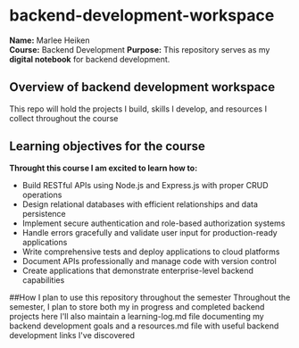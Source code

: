 # backend-development-workspace

**Name:** Marlee Heiken  
**Course:** Backend Development
**Purpose:** This repository serves as my **digital notebook** for backend development.  

## Overview of backend development workspace
This repo will hold the projects I build, skills I develop, and resources I collect throughout the course 

## Learning objectives for the course
**Throught this course I am excited to learn how to:**
- Build RESTful APIs using Node.js and Express.js with proper CRUD operations
- Design relational databases with efficient relationships and data persistence
- Implement secure authentication and role-based authorization systems
- Handle errors gracefully and validate user input for production-ready applications
- Write comprehensive tests and deploy applications to cloud platforms
- Document APIs professionally and manage code with version control
- Create applications that demonstrate enterprise-level backend capabilities

##How I plan to use this repository throughout the semester
Throughout the semester, I plan to store both my in progress and completed backend projects here
I'll also maintain a learning-log.md file documenting my backend development goals
and a resources.md file with useful backend development links I've discovered